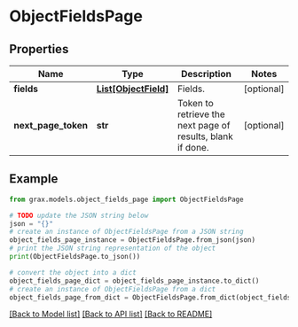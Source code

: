 # ObjectFieldsPage


## Properties

Name | Type | Description | Notes
------------ | ------------- | ------------- | -------------
**fields** | [**List[ObjectField]**](ObjectField.md) | Fields. | [optional] 
**next_page_token** | **str** | Token to retrieve the next page of results, blank if done. | [optional] 

## Example

```python
from grax.models.object_fields_page import ObjectFieldsPage

# TODO update the JSON string below
json = "{}"
# create an instance of ObjectFieldsPage from a JSON string
object_fields_page_instance = ObjectFieldsPage.from_json(json)
# print the JSON string representation of the object
print(ObjectFieldsPage.to_json())

# convert the object into a dict
object_fields_page_dict = object_fields_page_instance.to_dict()
# create an instance of ObjectFieldsPage from a dict
object_fields_page_from_dict = ObjectFieldsPage.from_dict(object_fields_page_dict)
```
[[Back to Model list]](../README.md#documentation-for-models) [[Back to API list]](../README.md#documentation-for-api-endpoints) [[Back to README]](../README.md)


